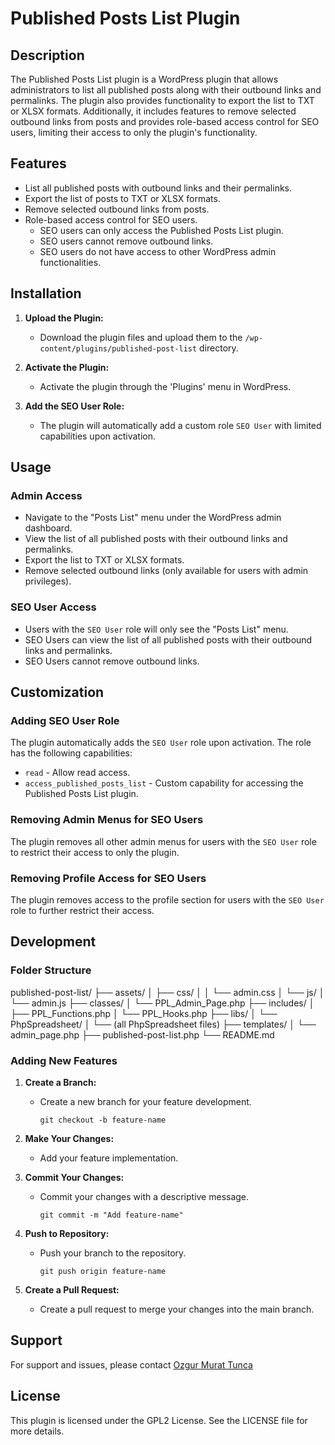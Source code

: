 # Published Posts List Plugin

## Description

The Published Posts List plugin is a WordPress plugin that allows administrators to list all published posts along with their outbound links and permalinks. The plugin also provides functionality to export the list to TXT or XLSX formats. Additionally, it includes features to remove selected outbound links from posts and provides role-based access control for SEO users, limiting their access to only the plugin's functionality.

## Features

- List all published posts with outbound links and their permalinks.
- Export the list of posts to TXT or XLSX formats.
- Remove selected outbound links from posts.
- Role-based access control for SEO users.
  - SEO users can only access the Published Posts List plugin.
  - SEO users cannot remove outbound links.
  - SEO users do not have access to other WordPress admin functionalities.

## Installation

1. **Upload the Plugin:**
   - Download the plugin files and upload them to the `/wp-content/plugins/published-post-list` directory.

2. **Activate the Plugin:**
   - Activate the plugin through the 'Plugins' menu in WordPress.

3. **Add the SEO User Role:**
   - The plugin will automatically add a custom role `SEO User` with limited capabilities upon activation.

## Usage

### Admin Access

- Navigate to the "Posts List" menu under the WordPress admin dashboard.
- View the list of all published posts with their outbound links and permalinks.
- Export the list to TXT or XLSX formats.
- Remove selected outbound links (only available for users with admin privileges).

### SEO User Access

- Users with the `SEO User` role will only see the "Posts List" menu.
- SEO Users can view the list of all published posts with their outbound links and permalinks.
- SEO Users cannot remove outbound links.

## Customization

### Adding SEO User Role

The plugin automatically adds the `SEO User` role upon activation. The role has the following capabilities:
- `read` - Allow read access.
- `access_published_posts_list` - Custom capability for accessing the Published Posts List plugin.

### Removing Admin Menus for SEO Users

The plugin removes all other admin menus for users with the `SEO User` role to restrict their access to only the plugin.

### Removing Profile Access for SEO Users

The plugin removes access to the profile section for users with the `SEO User` role to further restrict their access.

## Development

### Folder Structure

published-post-list/
├── assets/
│ ├── css/
│ │ └── admin.css
│ └── js/
│ └── admin.js
├── classes/
│ └── PPL_Admin_Page.php
├── includes/
│ ├── PPL_Functions.php
│ └── PPL_Hooks.php
├── libs/
│ └── PhpSpreadsheet/
│ └── (all PhpSpreadsheet files)
├── templates/
│ └── admin_page.php
├── published-post-list.php
└── README.md


### Adding New Features

1. **Create a Branch:**
   - Create a new branch for your feature development.
     ```
     git checkout -b feature-name
     ```

2. **Make Your Changes:**
   - Add your feature implementation.

3. **Commit Your Changes:**
   - Commit your changes with a descriptive message.
     ```
     git commit -m "Add feature-name"
     ```

4. **Push to Repository:**
   - Push your branch to the repository.
     ```
     git push origin feature-name
     ```

5. **Create a Pull Request:**
   - Create a pull request to merge your changes into the main branch.

## Support

For support and issues, please contact [Ozgur Murat Tunca](mailto:tunca.development@gmail.com)

## License

This plugin is licensed under the GPL2 License. See the LICENSE file for more details.
